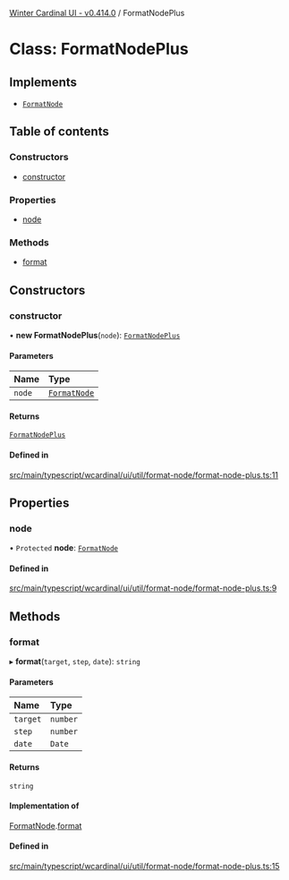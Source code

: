 [Winter Cardinal UI - v0.414.0](../index.md) / FormatNodePlus

# Class: FormatNodePlus

## Implements

- [`FormatNode`](../interfaces/FormatNode.md)

## Table of contents

### Constructors

- [constructor](FormatNodePlus.md#constructor)

### Properties

- [node](FormatNodePlus.md#node)

### Methods

- [format](FormatNodePlus.md#format)

## Constructors

### constructor

• **new FormatNodePlus**(`node`): [`FormatNodePlus`](FormatNodePlus.md)

#### Parameters

| Name | Type |
| :------ | :------ |
| `node` | [`FormatNode`](../interfaces/FormatNode.md) |

#### Returns

[`FormatNodePlus`](FormatNodePlus.md)

#### Defined in

[src/main/typescript/wcardinal/ui/util/format-node/format-node-plus.ts:11](https://github.com/winter-cardinal/winter-cardinal-ui/blob/v0.414.0/src/main/typescript/wcardinal/ui/util/format-node/format-node-plus.ts#L11)

## Properties

### node

• `Protected` **node**: [`FormatNode`](../interfaces/FormatNode.md)

#### Defined in

[src/main/typescript/wcardinal/ui/util/format-node/format-node-plus.ts:9](https://github.com/winter-cardinal/winter-cardinal-ui/blob/v0.414.0/src/main/typescript/wcardinal/ui/util/format-node/format-node-plus.ts#L9)

## Methods

### format

▸ **format**(`target`, `step`, `date`): `string`

#### Parameters

| Name | Type |
| :------ | :------ |
| `target` | `number` |
| `step` | `number` |
| `date` | `Date` |

#### Returns

`string`

#### Implementation of

[FormatNode](../interfaces/FormatNode.md).[format](../interfaces/FormatNode.md#format)

#### Defined in

[src/main/typescript/wcardinal/ui/util/format-node/format-node-plus.ts:15](https://github.com/winter-cardinal/winter-cardinal-ui/blob/v0.414.0/src/main/typescript/wcardinal/ui/util/format-node/format-node-plus.ts#L15)
